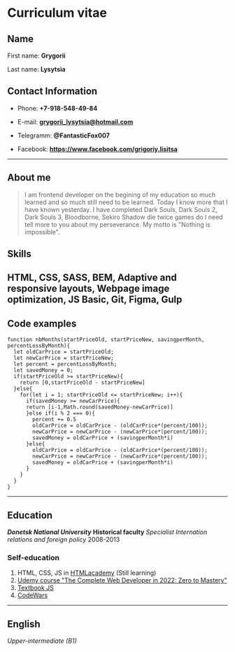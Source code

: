 # Curriculum vitae
## Name
First name: **Grygorii**

Last name: **Lysytsia**
## Contact Information
- Phone: **+7-918-548-49-84**

- E-mail: **grygorii_lysytsia@hotmail.com**

- Telegramm: **@FantasticFox007**

- Facebook: **https://www.facebook.com/grigoriy.lisitsa**
---
## About me
>I am frontend developer on the begining of my education so much learned and so much still need to be learned. Today I know more that I have known yesterday. I have completed Dark Souls, Dark Souls 2, Dark Souls 3, Bloodborne, Sekiro Shadow die twice games do I need tell more to you about my perseverance. My motto is "Nothing is impossible".
## Skills
HTML, CSS, SASS, BEM, Adaptive and responsive layouts, Webpage image optimization, JS Basic, Git, Figma, Gulp
---
## Code examples

```
function nbMonths(startPriceOld, startPriceNew, savingperMonth, percentLossByMonth){
  let oldCarPrice = startPriceOld;
  let newCarPrice = startPriceNew;
  let percent = percentLossByMonth;
  let savedMoney = 0;
  if(startPriceOld >= startPriceNew){
    return [0,startPriceOld - startPriceNew]
  }else{
    for(let i = 1; startPriceOld <= startPriceNew; i++){
      if(savedMoney >= newCarPrice){
      return [i-1,Math.round(savedMoney-newCarPrice)]
      }else if(i % 2 === 0){
        percent += 0.5
        oldCarPrice = oldCarPrice - (oldCarPrice*(percent/100));
        newCarPrice = newCarPrice - (newCarPrice*(percent/100));
        savedMoney = oldCarPrice + (savingperMonth*i) 
      }else{
        oldCarPrice = oldCarPrice - (oldCarPrice*(percent/100));
        newCarPrice = newCarPrice - (newCarPrice*(percent/100));
        savedMoney = oldCarPrice + (savingperMonth*i) 
      }
    }
  }
}
```
---
## Education
***Donetsk National University***
**Historical faculty**
*Specialist Internation relations and foreign policy*
2008-2013
### Self-education
1. HTML, CSS, JS in [HTMLacademy](https://htmlacademy.ru/profession/frontender) (Still learning)
2.  [Udemy course "The Complete Web Developer in 2022: Zero to Mastery"](https://www.udemy.com/course/the-complete-web-developer-zero-to-mastery/)
3.  [Textbook JS](https://learn.javascript.ru/)
4.  [CodeWars](https://www.codewars.com/users/Towerman)
---
## English
_Upper-intermediate (B1)_